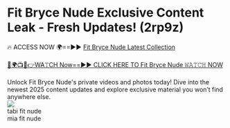 # Fit Bryce Nude Exclusive Content Leak - Fresh Updates! (2rp9z)

🔥 ACCESS NOW 🌍==►► <a href="https://tinyurl.com/2mz8nhtm" rel="nofollow">Fit Bryce Nude Latest Collection</a>
<br><br>
[🔴🌍📺📱👉WA𝚃CH Now==►► CLICK HERE TO Fit Bryce Nude 𝚆𝙰𝚃𝙲𝙷 NOW](https://tinyurl.com/2mz8nhtm)
<br><br>
Unlock Fit Bryce Nude's private videos and photos today! Dive into the newest 2025 content updates and explore exclusive material you won’t find anywhere else.
<br>
<a href="https://tinyurl.com/2mz8nhtm" rel="nofollow" data-target="animated-image.originalLink"><img src="https://camo.githubusercontent.com/8a4f000d20f83aca3bf7ec5f350d767afa0574a8a352519fd8cfa583a6f93a33/68747470733a2f2f692e696d6775722e636f6d2f644a486b345a712e676966" data-canonical-src="https://i.imgur.com/dJHk4Zq.gif" style="max-width: 100%; display: inline-block;" data-target="animated-image.originalImage"></a>
<br>
tabi fit nude<br>
mia fit nude